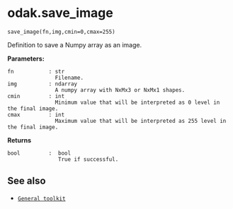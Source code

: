 # odak.save_image

`save_image(fn,img,cmin=0,cmax=255)`

Definition to save a Numpy array as an image.
 
**Parameters:**
                       
    fn           : str
                   Filename.
    img          : ndarray
                   A numpy array with NxMx3 or NxMx1 shapes.
    cmin         : int
                   Minimum value that will be interpreted as 0 level in the final image.
    cmax         : int
                   Maximum value that will be interpreted as 255 level in the final image.

**Returns**

    bool         :  bool
                    True if successful.

## See also

* [`General toolkit`](../../toolkit.md)
